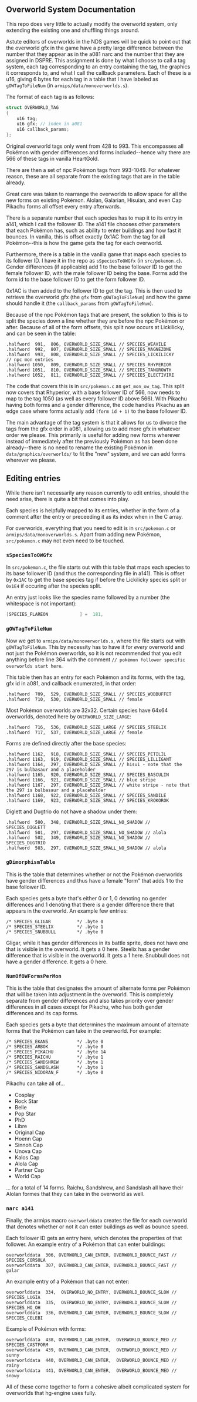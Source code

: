 ## Overworld System Documentation

This repo does very little to actually modify the overworld system, only extending the existing one and shuffling things around.

Astute editors of overworlds in the NDS games will be quick to point out that the overworld gfx in the game have a pretty large difference between the number that they appear as in the a081 narc and the number that they are assigned in DSPRE.  This assignment is done by what I choose to call a tag system, each tag corresponding to an entry containing the tag, the graphics it corresponds to, and what I call the callback parameters.  Each of these is a u16, giving 6 bytes for each tag in a table that I have labeled as ``gOWTagToFileNum`` (in ``armips/data/monoverworlds.s``).

The format of each tag is as follows:

```c
struct OVERWORLD_TAG
{
    u16 tag;
    u16 gfx; // index in a081
    u16 callback_params;
};
```

Original overworld tags only went from 428 to 993.  This encompasses all Pokémon with gender differences and forms included--hence why there are 566 of these tags in vanilla HeartGold.

There are then a set of npc Pokémon tags from 993-1049.  For whatever reason, these are all separate from the existing tags that are in the table already.

Great care was taken to rearrange the overworlds to allow space for all the new forms on existing Pokémon.  Alolan, Galarian, Hisuian, and even Cap Pikachu forms all offset every entry afterwards.

There is a separate number that each species has to map it to its entry in a141, which I call the follower ID.  The a141 file chooses other parameters that each Pokémon has, such as ability to enter buildings and how fast it bounces.  In vanilla, this is offset exactly 0x1AC from the tag for all Pokémon--this is how the game gets the tag for each overworld.

Furthermore, there is a table in the vanilla game that maps each species to its follower ID.  I have it in the repo as ``sSpeciesToOWGfx`` (in ``src/pokemon.c``).  Gender differences (if applicable) add 1 to the base follower ID to get the female follower ID, with the male follower ID being the base.  Forms add the form id to the base follower ID to get the form follower ID.

0x1AC is then added to the follower ID to get the tag.  This is then used to retrieve the overworld gfx (the ``gfx`` from ``gOWTagToFileNum``) and how the game should handle it (the ``callback_params`` from ``gOWTagToFileNum``).

Because of the npc Pokémon tags that are present, the solution to this is to split the species down a line whether they are before the npc Pokémon or after.  Because of all of the form offsets, this split now occurs at Lickilicky, and can be seen in the table:

```
.halfword  991,  806, OVERWORLD_SIZE_SMALL // SPECIES_WEAVILE
.halfword  992,  807, OVERWORLD_SIZE_SMALL // SPECIES_MAGNEZONE
.halfword  993,  808, OVERWORLD_SIZE_SMALL // SPECIES_LICKILICKY
// npc mon entries
.halfword 1050,  809, OVERWORLD_SIZE_SMALL // SPECIES_RHYPERIOR
.halfword 1051,  810, OVERWORLD_SIZE_SMALL // SPECIES_TANGROWTH
.halfword 1052,  811, OVERWORLD_SIZE_SMALL // SPECIES_ELECTIVIRE
```

The code that covers this is in ``src/pokemon.c`` as ``get_mon_ow_tag``.  This split now covers that Rhyperior, with a base follower ID of 566, now needs to map to the tag 1050 (as well as every follower ID above 566).  With Pikachu having both forms and a gender difference, the code handles Pikachu as an edge case where forms actually add ``(form id + 1)`` to the base follower ID.

The main advantage of the tag system is that it allows for us to divorce the tags from the gfx order in a081, allowing us to add more gfx in whatever order we please.  This primarily is useful for adding new forms wherever instead of immediately after the previously Pokémon as has been done already--there is no need to rename the existing Pokémon in ``data/graphics/overworlds/`` to fit the "new" system, and we can add forms wherever we please.

## Editing entries

While there isn't necessarily any reason currently to edit entries, should the need arise, there is quite a bit that comes into play.

Each species is helpfully mapped to its entries, whether in the form of a comment after the entry or preceeding it as its index when in the C array.

For overworlds, everything that you need to edit is in ``src/pokemon.c`` or ``armips/data/monoverworlds.s``.  Apart from adding new Pokémon, ``src/pokemon.c`` may not even need to be touched.

### ``sSpeciesToOWGfx``

In ``src/pokemon.c``, the file starts out with this table that maps each species to its base follower ID (and thus the corresponding file in a141).  This is offset by ``0x1AC`` to get the base species tag if before the Lickilicky species split or ``0x1E4`` if occuring after the species split.

An entry just looks like the species name followed by a number (the whitespace is not important):

```c
[SPECIES_FLAREON            ] =  181,
```

### ``gOWTagToFileNum``

Now we get to ``armips/data/monoverworlds.s``, where the file starts out with ``gOWTagToFileNum``.  This by necessity has to have it for _every_ overworld and not just the Pokémon overworlds, so it is not recommended that you edit anything before line 364 with the comment ``// pokémon follower specific overworlds start here``.

This table then has an entry for each Pokémon and its forms, with the tag, gfx id in a081, and callback enumerated, in that order:

```
.halfword  709,  529, OVERWORLD_SIZE_SMALL // SPECIES_WOBBUFFET
.halfword  710,  530, OVERWORLD_SIZE_SMALL // female
```

Most Pokémon overworlds are 32x32.  Certain species have 64x64 overworlds, denoted here by ``OVERWORLD_SIZE_LARGE``:

```
.halfword  716,  536, OVERWORLD_SIZE_LARGE // SPECIES_STEELIX
.halfword  717,  537, OVERWORLD_SIZE_LARGE // female
```

Forms are defined directly after the base species:

```
.halfword 1162,  918, OVERWORLD_SIZE_SMALL // SPECIES_PETILIL
.halfword 1163,  919, OVERWORLD_SIZE_SMALL // SPECIES_LILLIGANT
.halfword 1164,  297, OVERWORLD_SIZE_SMALL // hisui - note that the 297 is bulbasaur and a placeholder
.halfword 1165,  920, OVERWORLD_SIZE_SMALL // SPECIES_BASCULIN
.halfword 1166,  921, OVERWORLD_SIZE_SMALL // blue stripe
.halfword 1167,  297, OVERWORLD_SIZE_SMALL // white stripe - note that the 297 is bulbasaur and a placeholder
.halfword 1168,  922, OVERWORLD_SIZE_SMALL // SPECIES_SANDILE
.halfword 1169,  923, OVERWORLD_SIZE_SMALL // SPECIES_KROKOROK
```

Diglett and Dugtrio do not have a shadow under them:

```
.halfword  500,  348, OVERWORLD_SIZE_SMALL_NO_SHADOW // SPECIES_DIGLETT
.halfword  501,  297, OVERWORLD_SIZE_SMALL_NO_SHADOW // alola
.halfword  502,  349, OVERWORLD_SIZE_SMALL_NO_SHADOW // SPECIES_DUGTRIO
.halfword  503,  297, OVERWORLD_SIZE_SMALL_NO_SHADOW // alola
```


### ``gDimorphismTable``

This is the table that determines whether or not the Pokémon overworlds have gender differences and thus have a female "form" that adds 1 to the base follower ID.

Each species gets a byte that's either 0 or 1, 0 denoting no gender differences and 1 denoting that there is a gender difference there that appears in the overworld.  An example few entries:

```
/* SPECIES_GLIGAR          */ .byte 0
/* SPECIES_STEELIX         */ .byte 1
/* SPECIES_SNUBBULL        */ .byte 0
```

Gligar, while it has gender differences in its battle sprite, does not have one that is visible in the overworld.  It gets a 0 here.  Steelix has a gender difference that is visible in the overworld.  It gets a 1 here.  Snubbull does not have a gender difference.  It gets a 0 here.


### ``NumOfOWFormsPerMon``

This is the table that designates the amount of alternate forms per Pokémon that will be taken into adjustment in the overworld.  This is completely separate from gender differences and also takes priority over gender differences in all cases except for Pikachu, who has both gender differences and its cap forms.

Each species gets a byte that determines the maximum amount of alternate forms that the Pokémon can take in the overworld.  For example:

```
/* SPECIES_EKANS           */ .byte 0
/* SPECIES_ARBOK           */ .byte 0
/* SPECIES_PIKACHU         */ .byte 14
/* SPECIES_RAICHU          */ .byte 1
/* SPECIES_SANDSHREW       */ .byte 1
/* SPECIES_SANDSLASH       */ .byte 1
/* SPECIES_NIDORAN_F       */ .byte 0
```

Pikachu can take all of...
- Cosplay
- Rock Star
- Belle
- Pop Star
- PhD
- Libre
- Original Cap
- Hoenn Cap
- Sinnoh Cap
- Unova Cap
- Kalos Cap
- Alola Cap
- Partner Cap
- World Cap

... for a total of 14 forms.  Raichu, Sandshrew, and Sandslash all have their Alolan formes that they can take in the overworld as well.


### ``narc a141``

Finally, the armips macro ``overworlddata`` creates the file for each overworld that denotes whether or not it can enter buildings as well as bounce speed.

Each follower ID gets an entry here, which denotes the properties of that follower.  An example entry of a Pokémon that can enter buildings:

```
overworlddata  306, OVERWORLD_CAN_ENTER, OVERWORLD_BOUNCE_FAST // SPECIES_CORSOLA
overworlddata  307, OVERWORLD_CAN_ENTER, OVERWORLD_BOUNCE_FAST // galar
```

An example entry of a Pokémon that can not enter:

```
overworlddata  334,  OVERWORLD_NO_ENTRY, OVERWORLD_BOUNCE_SLOW // SPECIES_LUGIA
overworlddata  335,  OVERWORLD_NO_ENTRY, OVERWORLD_BOUNCE_SLOW // SPECIES_HO_OH
overworlddata  336, OVERWORLD_CAN_ENTER, OVERWORLD_BOUNCE_SLOW // SPECIES_CELEBI
```

Example of Pokémon with forms:

```
overworlddata  438, OVERWORLD_CAN_ENTER,  OVERWORLD_BOUNCE_MED // SPECIES_CASTFORM
overworlddata  439, OVERWORLD_CAN_ENTER,  OVERWORLD_BOUNCE_MED // sunny
overworlddata  440, OVERWORLD_CAN_ENTER,  OVERWORLD_BOUNCE_MED // rainy
overworlddata  441, OVERWORLD_CAN_ENTER,  OVERWORLD_BOUNCE_MED // snowy
```

All of these come together to form a cohesive albeit complicated system for overworlds that hg-engine uses fully.
